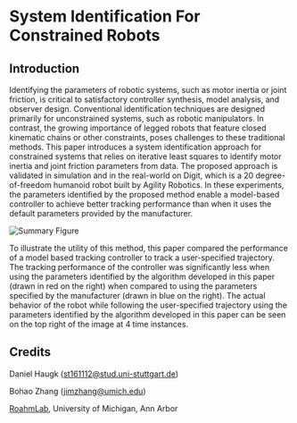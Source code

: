 # System Identification For Constrained Robots

## Introduction
Identifying the parameters of robotic systems, such as motor inertia or joint friction, is critical to satisfactory controller synthesis, model analysis, and observer design. 
Conventional identification techniques are designed primarily for unconstrained systems, such as robotic manipulators. 
In contrast, the growing importance of legged robots that feature closed kinematic chains or other constraints, poses challenges to these traditional methods. 
This paper introduces a system identification approach for constrained systems that relies on iterative least squares to identify motor inertia and joint friction parameters from data.
The proposed approach is validated in simulation and in the real-world on Digit, which is a 20 degree-of-freedom humanoid robot built by Agility Robotics.
In these experiments, the parameters identified by the proposed method enable a model-based controller to achieve better tracking performance than when it uses the default parameters provided by the manufacturer. 

![Summary Figure](https://github.com/user-attachments/assets/90796e01-97d6-4b8c-89a1-65b0e4341259)

To illustrate the utility of this method, this paper compared the performance of a model based tracking controller to track a user-specified trajectory. 
The tracking performance of the controller was significantly less when using the parameters identified by the algorithm developed in this paper (drawn in red on the right) when compared to using the parameters specified by the manufacturer (drawn in blue on the right).
The actual behavior of the robot while following the user-specified trajectory using the parameters identified by the algorithm developed in this paper can be seen on the top right of the image at 4 time instances. 

## Credits

Daniel Haugk (st161112@stud.uni-stuttgart.de)

Bohao Zhang (jimzhang@umich.edu)

[RoahmLab](https://www.roahmlab.com/), University of Michigan, Ann Arbor

<!-- To cite our work in your academic research, please use the following bibtex entry:

```bibtex
@misc{constrainedSysIdPaper,
  author = {},
  title = {},
  url = {}
}
``` -->